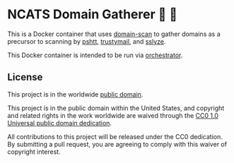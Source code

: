 # NCATS Domain Gatherer :notebook: :file_folder: #

This is a Docker container that uses
[domain-scan](https://github.com/18F/domain-scan) to gather domains as
a precursor to scanning by
[pshtt](https://github.com/dhs-ncats/pshtt),
[trustymail](https://github.com/dhs-ncats/trustymail), and
[sslyze](https://github.com/nabla-c0d3/sslyze).

This Docker container is intended to be run via
[orchestrator](https://github.com/dhs-ncats/orchestrator).

## License ##

This project is in the worldwide [public domain](LICENSE.md).

This project is in the public domain within the United States, and
copyright and related rights in the work worldwide are waived through
the [CC0 1.0 Universal public domain
dedication](https://creativecommons.org/publicdomain/zero/1.0/).

All contributions to this project will be released under the CC0
dedication. By submitting a pull request, you are agreeing to comply
with this waiver of copyright interest.
